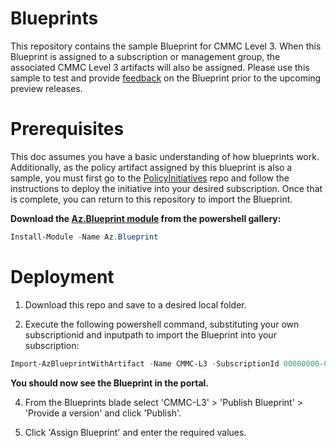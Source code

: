 # Blueprints
This repository contains the sample Blueprint for CMMC Level 3.  When this Blueprint is assigned to a subscription or management group, the associated CMMC Level 3 artifacts will also be assigned. Please use this sample to test and provide [feedback](https://aka.ms/feedbackazureblueprintcmmc) on the Blueprint prior to the upcoming preview releases.

# Prerequisites
This doc assumes you have a basic understanding of how blueprints work. Additionally, as the policy artifact assigned by this blueprint is also a sample, you must first go to the [PolicyInitiatives](https://github.com/adamdimopoulos/PolicyInitiatives) repo and follow the instructions to deploy the initiative into your desired subscription.  Once that is complete, you can return to this repository to import the Blueprint.

 **Download the [Az.Blueprint module](https://powershellgallery.com/packages/Az.Blueprint/) from the powershell gallery:**
  ```powershell 
  Install-Module -Name Az.Blueprint
  ```

# Deployment
1. Download this repo and save to a desired local folder.

3. Execute the following powershell command, substituting your own subscriptionid and inputpath to import the Blueprint into your subscription: 
  ```powershell
  Import-AzBlueprintWithArtifact -Name CMMC-L3 -SubscriptionId 00000000-0000-0000-0000-000000000000 -InputPath  C:\Blueprints\SampleBlueprint
  ```
**You should now see the Blueprint in the portal.**

4. From the Blueprints blade select 'CMMC-L3' > 'Publish Blueprint' > 'Provide a version' and click 'Publish'.  

5. Click 'Assign Blueprint' and enter the required values.

